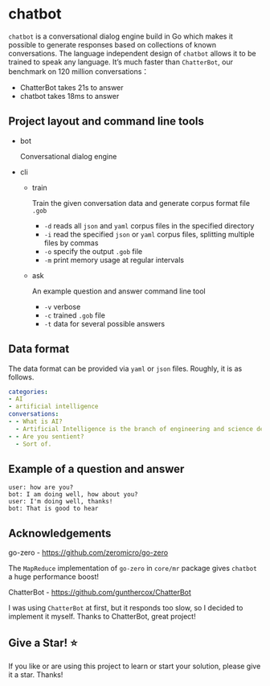 # chatbot

`chatbot` is a conversational dialog engine build in Go which makes it possible to generate responses based on collections of known conversations. The language independent design of `chatbot` allows it to be trained to speak any language. It’s much faster than `ChatterBot`, our benchmark on 120 million conversations：

- ChatterBot takes 21s to answer
- chatbot takes 18ms to answer

## Project layout and command line tools

* bot

  Conversational dialog engine

* cli

  * train

    Train the given conversation data and generate corpus format file `.gob`

    * `-d` reads all `json` and `yaml` corpus files in the specified directory
    * `-i` read the specified `json` or `yaml` corpus files, splitting multiple files by commas
    * `-o` specify the output `.gob` file
    * `-m` print memory usage at regular intervals

  * ask

    An example question and answer command line tool

    * `-v` verbose
    * `-c` trained `.gob` file
    * `-t` data for several possible answers

## Data format

The data format can be provided via `yaml` or `json` files. Roughly, it is as follows.

```yaml
categories:
- AI
- artificial intelligence
conversations:
- - What is AI?
  - Artificial Intelligence is the branch of engineering and science devoted to constructing machines that think.
- - Are you sentient?
  - Sort of.
```

## Example of a question and answer

```text
user: how are you?
bot: I am doing well, how about you?
user: I'm doing well, thanks!
bot: That is good to hear
```

## Acknowledgements

go-zero - https://github.com/zeromicro/go-zero

The `MapReduce` implementation of `go-zero` in `core/mr` package gives `chatbot` a huge performance boost!

ChatterBot - https://github.com/gunthercox/ChatterBot

I was using `ChatterBot` at first, but it responds too slow, so I decided to implement it myself. Thanks to ChatterBot, great project!

## Give a Star! ⭐

If you like or are using this project to learn or start your solution, please give it a star. Thanks!
